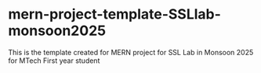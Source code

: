 # mern-project-template-SSLlab-monsoon2025
This is the template created for MERN project for SSL Lab in Monsoon 2025 for MTech First year student 
